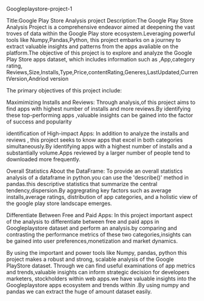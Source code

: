  Googleplaystore-project-1

Title:Google Play Store Analysis project
Description:The Google Play Store Analysis Project is a comprehensive endeavor aimed at deepening the vast troves of data within the Google Play store ecosystem.Leveraging powerful tools like Numpy,Pandas,Python, this project embarks on a journey to extract valuable insights and patterns from the apps avaliable on the platform.The objective of this project is to explore and analyze the Google Play Store apps dataset, which includes information such as ,App,category rating, Reviews,Size,Installs,Type,Price,contentRating,Generes,LastUpdated,CurrentVersion,Andriod version 

The primary objectives of this project include:

Maximimizing Installs and Reviews:
Through analysis,of this project aims to find apps with highest number of installs and more reviews.By identifying these top-performing apps ,valuable insights can be gained into the factor of success and popularity 

identification of High-impact Apps:
In addition to analyze the installs and reviews , this project seeks to know apps that excel in both categories simultaneously.By identifying apps with a highest number of installs and a substantially volume.Apps reviewed by a larger number of people tend to downloaded more frequently. 

Overall Statistics About the DataFrame:
To provide an overall statistics analysis of a dataframe in python.you can use the 'describe()' method in pandas.this descriptive statistics that summarize the central tendency,dispersion.By aggregrating key factors such as average installs,average ratings, distribution of app categories, and a holistic view of the google play store landscape emerges.

Differentiate Between Free and Paid Apps:
In this project important aspect of the analysis to differentiate between free and paid apps in Googleplaystore dataset and perform an analysis.by comparing and contrasting the performance metrics  of these two categories,insights can be gained into user preferences,monetization and market dynamics.

By using the important and power tools like  Numpy, pandas, python this project makes a robust and strong, scalable analysis of the Google PlayStore dataset. Through we can find useful examinations of app metrics and trends,valuable insights can inform strategic decision for developers marketers, stockholders within web apps.we have valuable insights into the Googleplaystore apps ecosystem and trends within .By using numpy and pandas we can extract the huge of amount dataset easily.
